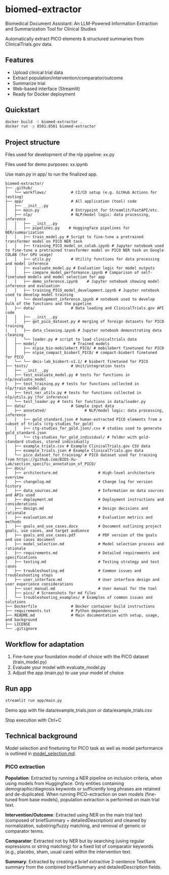 # biomed-extractor
Biomedical Document Assistant: An LLM-Powered Information Extraction and Summarization Tool for Clinical Studies


Automatically extract PICO elements & structured summaries from ClinicalTrials.gov data.

## Features
- Upload clinical trial data
- Extract population/intervention/comparator/outcome
- Summarize trial
- Web-based interface (Streamlit)
- Ready for Docker deployment

## Quickstart

```bash
docker build -t biomed-extractor .
docker run -p 8501:8501 biomed-extractor
```

## Project structure

Files used for development of the nlp pipeline: xx.py

Files used for demo purposes: xx.ipynb

Use main.py in app/ to run the finalized app.

```
biomed-extractor/
├── .github/
│   └── workflows/           # CI/CD setup (e.g. GitHub Actions for testing)
├── app/                     # All application (tool) code
│   ├── __init__.py
│   ├── main.py              # Entrypoint for Streamlit/FastAPI/etc.
│   ├── nlp/                 # NLP/model logic: data processing, inference
│   │   ├── __init__.py
│   │   ├── pipelines.py    # Huggingface pipelines for NER/summarization
│   │   ├── train_model.py # Script to fine-tune a pretrained transformer model on PICO NER task
│   │   ├── training_PICO_model_on_colab.ipynb # Jupyter notebook used to fine-tune a pretrained transformer model on PICO NER task on Google COLAB (for GPU usage)
│   │   ├── utils.py         # Utility functions for data processing and model inference
│   │   ├── evaluate_model.py # Evaluation logic for model outputs
│   │   ├── compare_model_performance.ipynb # Comparison of self-finetuned models and model selection for app
│   │   ├── demo_inference.ipynb    # Jupyter notebook showing model inference and evaluation
│   │   ├── training_PICO_model_development.ipynb # Jupyter notebook used to develop model training
│   │   └── development_inference.ipynb # notebook used to develop bulk of the functions and the pipeline
│   ├── data/                # Data loading and ClinicalTrials.gov API code
│   │   ├── __init__.py
│   │   ├── get_pico_dataset.py # merging of foreign datasets for PICO training
│   │   ├── data_cleaning.ipynb # Jupyter notebook demonstrating data cleaning
│   │   └── loader.py # script to load clinicaltrials data
│   ├── model/                # Trained models
│   │   ├── nlpie_bio-mobilebert_PICO/ # mobilebert finetuned for PICO
│   │   ├── nlpie_compact_biobert_PICO/ # compact-biobert finetuned for PICO
│   └── └── dmis-lab_biobert-v1.1/ # biobert finetuned for PICO
├── tests/                   # Unit/integration tests
│   ├── __init__.py
│   ├── test_evaluate_model.py # tests for functions in nlp/evaluate_model
│   ├── test_training.py # tests for functions collected in nlp/train_model.py
│   ├── test_ner_utils.py # tests for functions collected in nlp/utils.py (for inference)
│   └── test_loader.py # tests for functions in data/loader.py
├── data/                    # Sample input data
│   ├── annotated/                 # NLP/model logic: data processing, inference
│   │   ├── gold_standard.json # human-extracted PICO elements from a subset of trials (ctg-studies_for_gold)
│   │   ├── ctg-studies_for_gold.json/.csv # studies used to generate gold_standard.json
│   │   └── ctg-studies_for_gold_individual/ # folder with gold-standard studies, stored individually
│   ├── example_trials.csv # Example ClinicalTrials.gov CSV data
│   ├── example_trials.json # Example ClinicalTrials.gov data
│   └── pico_dataset_for_training/ # PICO dataset used for training from https://github.com/BIDS-Xu-Lab/section_specific_annotation_of_PICO/
├── docs/
│   ├── architecture.md                  # High-level architecture overview
│   ├── changelog.md                     # Change log for version history
│   ├── data_sources.md                  # Information on data sources and APIs used
│   ├── deployment.md                    # Deployment instructions and considerations
│   ├── design.md                        # Design decisions and rationale  
│   ├── evaluation.md                    # Evaluation metrics and methods
│   ├── goals_and_use_cases.docx         # Document outlining project goals, use cases, and target audience
│   ├── goals_and_use_cases.pdf          # PDF version of the goals and use cases document
│   ├── model_selection.md               # Model selection process and rationale
│   ├── requirements.md                  # Detailed requirements and specifications
│   ├── testing.md                       # Testing strategy and test cases
│   ├── troubleshooting.md               # Common issues and troubleshooting steps
│   ├── user_interface.md                # User interface design and user experience considerations
│   ├── user_manual.md                   # User manual for the tool
│   ├── pics/ # Screenshots for md files
│   └── troubleshooting_examples/ # Examples of common issues and solutions
├── Dockerfile               # Docker container build instructions
├── requirements.txt         # Python dependencies
├── README.md                # Main documentation with setup, usage, and background
├── LICENSE
└── .gitignore

```
## Workflow for adaptation

1. Fine-tune your foundation model of choice with the PICO dataset (train_model.py)
2. Evaluate your model with evaluate_model.py
3. Adjust the app (main.py) to use your model of choice 

## Run app

```bash
streamlit run app/main.py
```

Demo app with file data/example_trials.json or data/example_trials.csv

Stop execution with Ctrl+C

## Technical background

Model selection and finetuning for PICO task as well as model performance is outlined in [model_selection.md](docs/model_selection.md). 

### PICO extraction

**Population**: Extracted by running a NER pipeline on inclusion criteria, when using models from Huggingface. Only entities containing demographic/diagnosis keywords or sufficiently long phrases are retained and de-duplicated. When running PICO-ectraction on own models (fine-tuned from base models), population extraction is performed on main trial text.

**Intervention/Outcome**: Extracted using NER on the main trial text (composed of briefSummary + detailedDescription) and cleaned by normalization, substring/fuzzy matching, and removal of generic or comparator terms.

**Comparator**: Extracted not by NER but by searching (using regular expressions or string matching) for a fixed list of comparator keywords (e.g., placebo, sham, usual care) within the intervention text.

**Summary**: Extracted by creating a brief extractive 2-sentence TextRank summary from the combined briefSummary and detailedDescription fields. 


